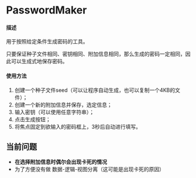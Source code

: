 # PasswordMaker

#### 描述

用于按照给定条件生成密码的工具。

只要保证种子文件相同、密钥相同、附加信息相同，那么生成的密码一定相同，因此可以生成式地保存密码。

#### 使用方法

1. 创建一个种子文件seed（可以让程序自动生成，也可以复制一个4KB的文件）；
2. 创建一个新的附加信息并保存，选定信息；
3. 输入密钥（可以使用任意字符串）；
4. 点击生成按钮；
5. 将焦点固定到欲输入的密码框上，3秒后自动进行填写。

## 当前问题

- **在选择附加信息时偶尔会出现卡死的情况**
- 为了方便没有做 数据-逻辑-视图分离（这可能是出现卡死的原因）
